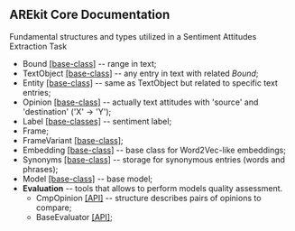 ## AREkit Core Documentation

Fundamental structures and types utilized in a Sentiment Attitudes Extraction Task

* Bound [[base-class]](common/bound.py) -- range in text;
* TextObject [[base-class]](common/text_object.py) -- any entry in text with related *Bound*;
* Entity [[base-class]](common/entities/base.py) -- same as TextObject but related to specific text entries;
* Opinion [[base-class]](common/opinions/base.py) -- actually text attitudes with 'source' and 'destination' ('X' -> 'Y');
* Label [[base-classes]](common/labels/base.py) -- sentiment label;
* Frame;
* FrameVariant [[base-class]](common/frame_variants/base.py);
* Embedding [[base-class]](common/embeddings/base.py) -- base class for Word2Vec-like embeddings;
* Synonyms [[base-class]](common/synonyms.py) -- storage for synonymous entries (words and phrases);
* Model [[base-class]](common/model/base.py) -- base model;
* **Evaluation** -- tools that allows to perform models quality assessment.
    * CmpOpinion [[API]](common/evaluation/cmp_opinions.py) -- structure describes pairs of opinions to compare;
    * BaseEvaluator [[API]](common/evaluation/evaluators/base.py);
